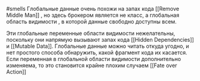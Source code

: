 #smells 
Глобальные данные очень похожи на запах кода [[Remove Middle Man]] , но здесь брокером является не класс, а глобальная область видимости , в которой данные свободно доступны всем. 

Эти глобальные переменные области видимости нежелательны, поскольку они напрямую вызывают запах кода [[Hidden Dependencies]] и [[Mutable Data]]. Глобальные данные можно читать откуда угодно, и нет простого способа обнаружить, какой фрагмент кода их касается. Если переменная в глобальной области видимости дополнительно изменяема, то это становится крайне плохим случаем  [[Fate over Action]]
